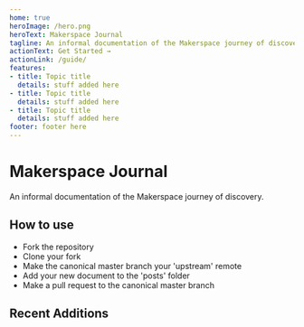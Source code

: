 ```yaml
---
home: true
heroImage: /hero.png
heroText: Makerspace Journal
tagline: An informal documentation of the Makerspace journey of discovery.
actionText: Get Started →
actionLink: /guide/
features:
- title: Topic title
  details: stuff added here
- title: Topic title
  details: stuff added here
- title: Topic title
  details: stuff added here
footer: footer here
---
```


# Makerspace Journal
An informal documentation of the Makerspace journey of discovery.

## How to use
* Fork the repository
* Clone your fork
* Make the canonical master branch your 'upstream' remote
* Add your new document to the 'posts' folder
* Make a pull request to the canonical master branch

## Recent Additions
<RecentArticles/>
